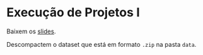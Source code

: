 # Execução de Projetos I


Baixem os [slides](https://docs.google.com/presentation/d/19Qv4o5jVJ1xEIqAQTa_gGV6lmPfQcqdJQwImjVEVIeo/edit?usp=sharing).

Descompactem o dataset que está em formato `.zip` na pasta `data`.
